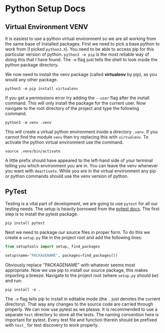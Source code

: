 # Python Setup Docs

## Virtual Environment VENV

It is easiest to use a python virtual environment so we are all working from the same base of installed packages. First we need to pick a base python to work from (I picked `python3.X`). You need to be able to access pip for this particular version of python. `python3 -m pip` is the most reliable way of doing this that I have found. The `-m` flag just tells the shell to look inside the python package directory.

We now need to install the venv package (called **virtualenv** by pip), as you would any other package.

```
python3 -m pip install virtualenv
```

If you get a permissions error try adding the `--user` flag after the install command. This will only install the package for the current user. Now navigate to the root directory of the project and type the following command.

```
python3 -m venv .venv
```

This will create a virtual python environment inside a directory `.venv`. If you cannot find the module `venv` then try replacing this with `virtualenv`. To activate the python virtual environment use the command.

```
source .venv/bin/activate
```

A little prefix should have appeared to the left-hand side of your terminal telling you which environment you are in. You can leave the venv whenever you want with `deactivate`. While you are in the virtual environment any pip or python commands should use the venv version of python.

## PyTest

Testing is a vital part of development, we are going to use `pytest` for all our testing needs. The setup is heavily borrowed from the [pytest docs](https://docs.pytest.org/en/latest/goodpractices.html). The first step is to install the pytest package.

```
pip install pytest
```

Next we need to package our source files in proper form. To do this we create a `setup.py` file in the project root and add the following lines:

```python
from setuptools import setup, find_packages

setup(name="PACKAGENAME", packages=find_packages())
```

Obviously replace "PACKAGENAME" with whatever seems most appropriate. Now we use pip to install our source package, this makes importing a breeze. Navigate to the project root (where `setup.py` should be) and run:

```
pip install -e .
```

The `-e` flag tells pip to install in editable mode (the `.` just denotes the current directory). That way any changes to the source code are carried through properly. We can now use pytest as we please. It is recommended to use a separate `test` directory to store all the tests. The naming convention here is important for pytest. Every test file and function therein should be prefixed with `test_` for test discovery to work properly.